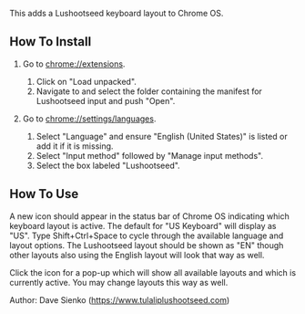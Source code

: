 This adds a Lushootseed keyboard layout to Chrome OS.

## How To Install
1. Go to <chrome://extensions>.
   1. Click on "Load unpacked".
   2. Navigate to and select the folder containing the manifest for Lushootseed
      input and push "Open".

2. Go to <chrome://settings/languages>.
   1. Select "Language" and ensure "English (United States)" is listed or add
      it if it is missing.
   2. Select "Input method" followed by "Manage input methods".
   3. Select the box labeled "Lushootseed".

## How To Use
A new icon should appear in the status bar of Chrome OS indicating which
keyboard layout is active. The default for "US Keyboard" will display as "US".
Type Shift+Ctrl+Space to cycle through the available language and layout
options. The Lushootseed layout should be shown as "EN" though other layouts
also using the English layout will look that way as well.

Click the icon for a pop-up which will show all available layouts and which
is currently active. You may change layouts this way as well.

Author: Dave Sienko (https://www.tulaliplushootseed.com)
